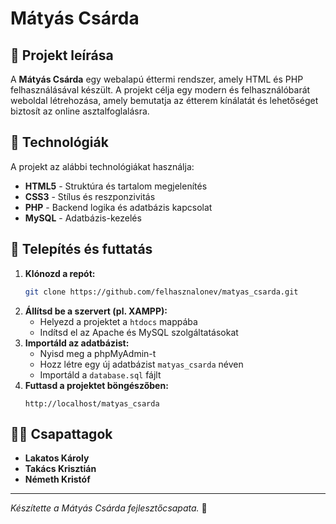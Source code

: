 # Mátyás Csárda


## 📌 Projekt leírása
A **Mátyás Csárda** egy webalapú éttermi rendszer, amely HTML és PHP felhasználásával készült. A projekt célja egy modern és felhasználóbarát weboldal létrehozása, amely bemutatja az étterem kínálatát és lehetőséget biztosít az online asztalfoglalásra.

## 🚀 Technológiák
A projekt az alábbi technológiákat használja:
- **HTML5** - Struktúra és tartalom megjelenítés
- **CSS3** - Stílus és reszponzivitás
- **PHP** - Backend logika és adatbázis kapcsolat
- **MySQL** - Adatbázis-kezelés



## 🔧 Telepítés és futtatás
1. **Klónozd a repót:**
   ```sh
   git clone https://github.com/felhasznalonev/matyas_csarda.git
   ```
2. **Állítsd be a szervert (pl. XAMPP):**
   - Helyezd a projektet a `htdocs` mappába
   - Indítsd el az Apache és MySQL szolgáltatásokat
3. **Importáld az adatbázist:**
   - Nyisd meg a phpMyAdmin-t
   - Hozz létre egy új adatbázist `matyas_csarda` néven
   - Importáld a `database.sql` fájlt
4. **Futtasd a projektet böngészőben:**
   ```
   http://localhost/matyas_csarda
   ```

## 👨‍💻 Csapattagok
- **Lakatos Károly**
- **Takács Krisztián**
- **Németh Kristóf**



---
*Készítette a Mátyás Csárda fejlesztőcsapata.* 🎉

